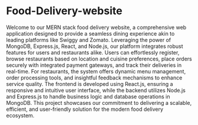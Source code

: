 # Food-Delivery-website
Welcome to our MERN stack food delivery website, a comprehensive web application designed to provide a seamless dining experience akin to leading platforms like Swiggy and Zomato. Leveraging the power of MongoDB, Express.js, React, and Node.js, our platform integrates robust features for users and restaurants alike. Users can effortlessly register, browse restaurants based on location and cuisine preferences, place orders securely with integrated payment gateways, and track their deliveries in real-time. For restaurants, the system offers dynamic menu management, order processing tools, and insightful feedback mechanisms to enhance service quality. The frontend is developed using React.js, ensuring a responsive and intuitive user interface, while the backend utilizes Node.js and Express.js to handle business logic and database operations in MongoDB. This project showcases our commitment to delivering a scalable, efficient, and user-friendly solution for the modern food delivery ecosystem.
